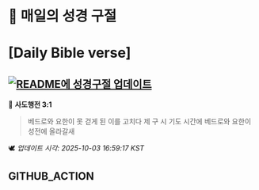 # 🙏 매일의 성경 구절
# [Daily Bible verse]
## [![README에 성경구절 업데이트](https://github.com/DONGSUKA/first_test/actions/workflows/update-readme-bible.yml/badge.svg)](https://github.com/DONGSUKA/first_test/actions/workflows/update-readme-bible.yml)
<!-- START_BIBLE_VERSE -->
📖 **사도행전 3:1**
> 베드로와 요한이 못 걷게 된 이를 고치다 제 구 시 기도 시간에 베드로와 요한이 성전에 올라갈새

🕊️ _업데이트 시각: 2025-10-03 16:59:17 KST_
  <!-- END_BIBLE_VERSE -->
## GITHUB_ACTION
